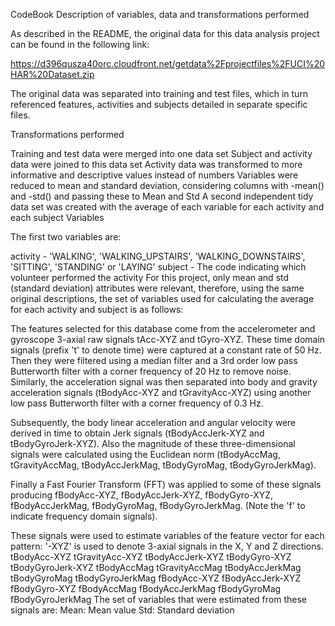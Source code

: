 CodeBook
Description of variables, data and transformations performed

As described in the README, the original data for this data analysis project can be found in the following link:

https://d396qusza40orc.cloudfront.net/getdata%2Fprojectfiles%2FUCI%20HAR%20Dataset.zip

The original data was separated into training and test files, which in turn referenced features, activities and subjects detailed in separate specific files.

Transformations performed

Training and test data were merged into one data set
Subject and activity data were joined to this data set
Activity data was transformed to more informative and descriptive values instead of numbers
Variables were reduced to mean and standard deviation, considering columns with -mean() and -std() and passing these to Mean and Std
A second independent tidy data set was created with the average of each variable for each activity and each subject
Variables

The first two variables are:

activity - 'WALKING', 'WALKING_UPSTAIRS', 'WALKING_DOWNSTAIRS', 'SITTING', 'STANDING' or 'LAYING'
subject - The code indicating which volunteer performed the activity
For this project, only mean and std (standard deviation) attributes were relevant, therefore, using the same original descriptions, the set of variables used for calculating the average for each activity and subject is as follows:

The features selected for this database come from the accelerometer and gyroscope 3-axial raw signals tAcc-XYZ and tGyro-XYZ. These time domain signals (prefix 't' to denote time) were captured at a constant rate of 50 Hz. Then they were filtered using a median filter and a 3rd order low pass Butterworth filter with a corner frequency of 20 Hz to remove noise. Similarly, the acceleration signal was then separated into body and gravity acceleration signals (tBodyAcc-XYZ and tGravityAcc-XYZ) using another low pass Butterworth filter with a corner frequency of 0.3 Hz.

Subsequently, the body linear acceleration and angular velocity were derived in time to obtain Jerk signals (tBodyAccJerk-XYZ and tBodyGyroJerk-XYZ). Also the magnitude of these three-dimensional signals were calculated using the Euclidean norm (tBodyAccMag, tGravityAccMag, tBodyAccJerkMag, tBodyGyroMag, tBodyGyroJerkMag).

Finally a Fast Fourier Transform (FFT) was applied to some of these signals producing fBodyAcc-XYZ, fBodyAccJerk-XYZ, fBodyGyro-XYZ, fBodyAccJerkMag, fBodyGyroMag, fBodyGyroJerkMag. (Note the 'f' to indicate frequency domain signals).

These signals were used to estimate variables of the feature vector for each pattern:
'-XYZ' is used to denote 3-axial signals in the X, Y and Z directions.
tBodyAcc-XYZ
tGravityAcc-XYZ
tBodyAccJerk-XYZ
tBodyGyro-XYZ
tBodyGyroJerk-XYZ
tBodyAccMag
tGravityAccMag
tBodyAccJerkMag
tBodyGyroMag
tBodyGyroJerkMag
fBodyAcc-XYZ
fBodyAccJerk-XYZ
fBodyGyro-XYZ
fBodyAccMag
fBodyAccJerkMag
fBodyGyroMag
fBodyGyroJerkMag
The set of variables that were estimated from these signals are:
Mean: Mean value
Std: Standard deviation
